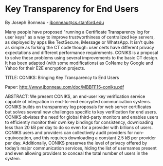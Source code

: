 Key Transparency for End Users
==============================

By Joseph Bonneau - jbonneau@cs.stanford.edu

Many people have proposed "running a Certificate Transparency log for user keys" as a way to improve trustworthiness of centralized key servers, as deployed by apps like TextSecure, iMessage or WhatsApp. It isn't quite as simple as forking the CT code though: user certs have different privacy expectations and different performance requirements. CONIKS is a proposal to solve these problems using several improvements to the basic CT design. It has been adapted (with some modifications) as CoName by Google and Yahoo for their E2E encryption projects.

TITLE: CONIKS: Bringing Key Transparency to End Users

Paper: http://www.jbonneau.com/doc/MBBFF15-coniks.pdf

ABSTRACT: We present CONIKS, an end-user key verification service capable of integration in end-to-end encrypted communication systems. CONIKS builds on transparency log proposals for web server certificates but solves several
new challenges specific to key verification for end users. CONIKS obviates the need for global third-party
monitors and enables users to efficiently monitor their own key bindings for consistency, downloading less than
20 kB per day to do so even for a provider with billions of users. CONIKS users and providers can collectively
audit providers for non-equivocation, and this requires downloading a constant 2.5 kB per provider per day. Additionally,
CONIKS preserves the level of privacy offered by today’s major communication services, hiding the list of usernames present and even allowing providers to conceal the total number of users in the system.
